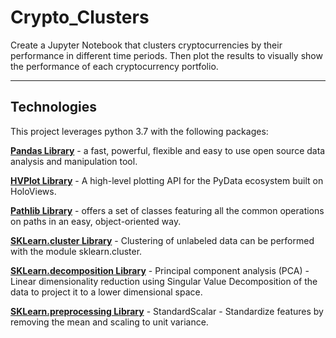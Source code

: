 # Crypto_Clusters
Create a Jupyter Notebook that clusters cryptocurrencies by their performance in different time periods. Then plot the results to visually show the performance of each cryptocurrency portfolio.

---

## Technologies

This project leverages python 3.7 with the following packages:

**[Pandas Library](https://pandas.pydata.org/)** - a fast, powerful, flexible and easy to use open source data analysis and manipulation tool.<br>

**[HVPlot Library](https://hvplot.holoviz.org/)** - A high-level plotting API for the PyData ecosystem built on HoloViews.<br>

**[Pathlib Library](https://pathlib.readthedocs.io/en/pep428/)** - offers a set of classes featuring all the common operations on paths in an easy, object-oriented way.<br>

**[SKLearn.cluster Library](https://scikit-learn.org/stable/modules/clustering.html)** - Clustering of unlabeled data can be performed with the module sklearn.cluster.<br>

**[SKLearn.decomposition Library](https://scikit-learn.org/stable/modules/generated/sklearn.decomposition.PCA.html)** - Principal component analysis (PCA) - Linear dimensionality reduction using Singular Value Decomposition of the data to project it to a lower dimensional space.<br>

**[SKLearn.preprocessing Library](https://scikit-learn.org/stable/modules/generated/sklearn.preprocessing.StandardScaler.html)** - StandardScalar - Standardize features by removing the mean and scaling to unit variance.<br>